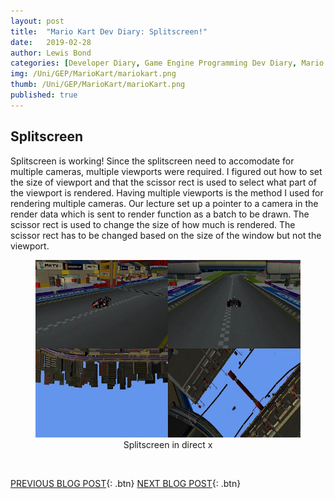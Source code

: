```yaml
---
layout: post
title:  "Mario Kart Dev Diary: Splitscreen!"
date:   2019-02-28
author: Lewis Bond
categories: [Developer Diary, Game Engine Programming Dev Diary, Mario Kart Dev Diary]
img: /Uni/GEP/MarioKart/mariokart.png
thumb: /Uni/GEP/MarioKart/marioKart.png
published: true
---
```

<!--more-->

## Splitscreen

Splitscreen is working!
Since the splitscreen need to accomodate for multiple cameras, multiple viewports were required. I figured out how to set the size of viewport and that the scissor rect is used to select what part of the viewport is rendered. Having multiple viewports is the method I used for rendering multiple cameras. Our lecture set up a pointer to a camera in the render data which is sent to render function as a batch to be drawn. The scissor rect is used to change the size of how much is rendered. The scissor rect has to be changed based on the size of the window but not the viewport.

<center>
	<figure>
<a href="/assets/img/blog/Uni/GEP/MarioKart/Splitscreen.png"><img src="/assets/img/blog/Uni/GEP/MarioKart/Splitscreen.png" width = "500" height = "284"></a>
		<figcaption>Splitscreen in direct x</figcaption>
	</figure>
</center>
<br/>

[PREVIOUS BLOG POST](https://lbondi7.github.io/developer%20diary/game%20engine%20programming%20dev%20diary/mario%20kart%20dev%20diary/gep-mariokart-2){: .btn} [NEXT BLOG POST](https://lbondi7.github.io/developer%20diary/game%20engine%20programming%20dev%20diary/mario%20kart%20dev%20diary/gep-mariokart-4){: .btn}
